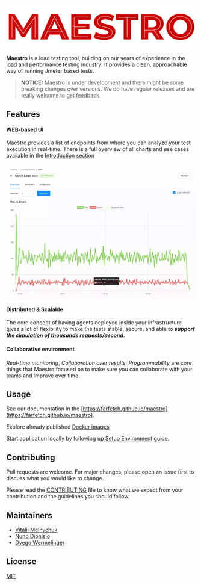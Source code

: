 ![Maestro](./site/static/img/logo-full.png)

**Maestro** is a load testing tool, building on our years of experience in the load and performance testing industry. It provides a clean, approachable way of running Jmeter based tests.

> **NOTICE:** Maestro is under development and there might be some breaking changes over versions. We do have regular releases and are really welcome to get feedback.

## Features

#### WEB-based UI

Maestro provides a list of endpoints from where you can analyze your test execution in real-time. There is a full overview of all charts and use cases available in the [Introduction section](https://farfetch.github.io/maestro/docs/intro)

![hits_vs_errors](./docs/assets/hits_vs_errors.webp)

#### Distributed & Scalable

The core concept of having agents deployed inside your infrastructure gives a lot of flexibility to make the tests stable, secure, and able to **_support the simulation of thousands requests/second_**.

#### Collaborative environment

_Real-time monitoring_, _Collaboration over results_, _Programmability_ are core things that Maestro focused on to make sure you can collaborate with your teams and improve over time.

## Usage

See our documentation in the [https://farfetch.github.io/maestro](https://farfetch.github.io/maestro).

Explore already published [Docker images](https://farfetch.github.io/maestro/docs/docker_images)

Start application locally by following up [Setup Environment](https://farfetch.github.io/maestro/docs/getting_started/setup_environment) guide.

## Contributing

Pull requests are welcome. For major changes, please open an issue first to discuss what you would like to change.

Please read the [CONTRIBUTING](CONTRIBUTING.md) file to know what we expect from your contribution and the guidelines you should follow.

## Maintainers

- [Vitalii Melnychuk](https://github.com/vitaliimelnychuk)
- [Nuno Dionísio](https://github.com/nunodio)
- [Dyego Wermelinger](https://github.com/dyegowermelinger)

## License

[MIT](LICENSE)
